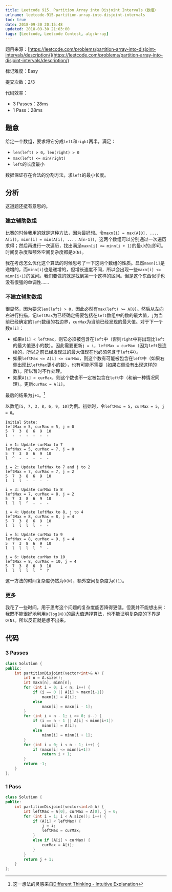 ```yaml
---
title: Leetcode 915. Partition Array into Disjoint Intervals（数组）
urlname: leetcode-915-partition-array-into-disjoint-intervals
toc: true
date: 2018-09-30 20:15:48
updated: 2018-09-30 21:03:00
tags: [Leetcode, Leetcode Contest, alg:Array]
---
```


题目来源：[https://leetcode.com/problems/partition-array-into-disjoint-intervals/description/](https://leetcode.com/problems/partition-array-into-disjoint-intervals/description/)

标记难度：Easy

提交次数：2/3

代码效率：

* 3 Passes：28ms
* 1 Pass：28ms

## 题意

给定一个数组，要求将它分成`left`和`right`两半，满足：

* `len(left) > 0`，`len(right) > 0`
* `max(left) <= min(right)`
* `left`的长度最小

数据保证存在合法的分割方法，求`left`的最小长度。

## 分析

这道题还挺有意思的。

### 建立辅助数组

比赛的时候我用的就是这种方法，因为最好想。令`maxn[i] = max(A[0], ..., A[i])`，`minn[i] = min(A[i], ..., A[n-1])`，这两个数组可以分别通过一次遍历求得；然后再进行一次遍历，找出满足`maxn[i] <= minn[i + 1]`的最小的`i`即可。时间复杂度和额外空间复杂度都是`O(N)`。

我在考虑怎么优化这个算法的时候思考了一下这两个数组的性质。显然`maxn[i]`是递增的，而`minn[i]`也是递增的，但增长速度不同，所以会出现一些`maxn[i] <= minn[i+1]`的区间。我们要做的就是找到第一个这样的区间。但是这个东西似乎也没有很强的单调性……

### 不建立辅助数组

很显然，因为要求`len(left) > 0`，因此必然有`max(left) >= A[0]`。然后从左向右进行扫描，记`leftMax`为已经确定需要包括在`left`数组中的数的最大值，`j`为当前已经确定的`left`数组的右边界，`curMax`为当前已经发现的最大值。对于下一个数`A[i]`：

* 如果`A[i] < leftMax`，则它必须被包含在`left`中（否则`right`中将出现比`left`的最大值更小的数）。因此需要更新`j = i`，`leftMax = curMax`（因为`left`是连续的，所以之前已经发现过的最大值现在也必须包含于`left`中）。
* 如果`leftMax <= A[i] <= curMax`，则这个数有可能被包含在`left`中（如果右侧出现比`leftMax`更小的数），也有可能不需要（如果右侧没有出现这样的数）。所以暂时不作处理。
* 如果`A[i] > curMax`，则这个数也不一定被包含在`left`中（和前一种情况同理）。更新`curMax = A[i]`。

最后的结果为`j+1`。[^onepass]

以数组`[5, 7, 3, 8, 6, 9, 10]`为例。初始时，令`leftMax = 5`，`curMax = 5`，`j = 0`。

```
Initial State:
leftMax = 5, curMax = 5, j = 0
5  7  3  8  6  9  10
l  -  -  -  -  -  -

i = 1: Update curMax to 7
leftMax = 5, curMax = 7, j = 0
5  7  3  8  6  9  10
l  ^  -  -  -  -  -

i = 2: Update leftMax to 7 and j to 2
leftMax = 7, curMax = 7, j = 2
5  7  3  8  6  9  10
l  l  l  -  -  -  -

i = 3: Update curMax to 8
leftMax = 7, curMax = 8, j = 2
5  7  3  8  6  9  10
l  l  l  ^  -  -  -

i = 4: Update leftMax to 8, j to 4
leftMax = 8, curMax = 8, j = 4
5  7  3  8  6  9  10
l  l  l  l  l  -  -

i = 5: Update curMax to 9
leftMax = 8, curMax = 9, j = 4
5  7  3  8  6  9  10
l  l  l  l  l  ^  -

i = 6: Update curMax to 10
leftMax = 8, curMax = 10, j = 4
5  7  3  8  6  9  10
l  l  l  l  l  ^  ?
```

这一方法的时间复杂度仍然为`O(N)`，额外空间复杂度为`O(1)`。

[^onepass]: 这一想法的灵感来自[Different Thinking - Intuitive Explanation](https://leetcode.com/problems/partition-array-into-disjoint-intervals/discuss/175985/Different-Thinking-Intuitive-Explanation)

### 更多

我花了一些时间，用于思考这个问题的复杂度能否降得更低。但我并不能想出来：我既不能很好地利用`O(log(N))`的最大值选择算法，也不能证明复杂度的下界是`O(N)`。所以反正就是想不出来。

## 代码

### 3 Passes

```cpp
class Solution {
public:
    int partitionDisjoint(vector<int>& A) {
        int n = A.size();
        int maxn[n], minn[n];
        for (int i = 0; i < n; i++) {
            if (i == 0 || A[i] > maxn[i-1])
                maxn[i] = A[i];
            else
                maxn[i] = maxn[i - 1];
        }
        for (int i = n - 1; i >= 0; i--) {
            if (i == n - 1 || A[i] < minn[i+1])
                minn[i] = A[i];
            else
                minn[i] = minn[i + 1];
        }
        for (int i = 0; i < n - 1; i++) {
            if (maxn[i] <= minn[i+1])
                return i + 1;
        }
        return -1;
    }
};
```

### 1 Pass

```cpp
class Solution {
public:
    int partitionDisjoint(vector<int>& A) {
        int leftMax = A[0], curMax = A[0], j = 0;
        for (int i = 1; i < A.size(); i++) {
            if (A[i] < leftMax) {
                j = i;
                leftMax = curMax;
            }
            else if (A[i] > curMax) {
                curMax = A[i];
            }
        }
        return j + 1;
    }
};
```
